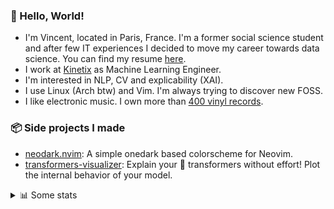 ### 👋 Hello, World!

- I'm Vincent, located in Paris, France. I'm a former social science student and after few IT experiences I decided to move my career towards data science. You can find my resume [here](https://raw.githubusercontent.com/VDuchauffour/resume/main/resume.pdf).
- I work at <a href="https://www.kinetix.tech/">Kinetix<a/> as Machine Learning Engineer.
- I'm interested in NLP, CV and explicability (XAI).
- I use Linux (Arch btw) and Vim. I'm always trying to discover new FOSS.
- I like electronic music. I own more than <a href="https://www.discogs.com/user/Voigt_Kampff/collection">400 vinyl records<a/>.

### 📦 Side projects I made
  
- [neodark.nvim](https://github.com/VDuchauffour/neodark.nvim): A simple onedark based colorscheme for Neovim.
- [transformers-visualizer](https://github.com/VDuchauffour/transformers-visualizer): Explain your 🤗 transformers without effort! Plot the internal behavior of your model. 

<details><summary>📊 Some stats</summary>  
  
<p align="center">
  <img alt="VDuchauffour's github stats" src="https://github-readme-stats.vercel.app/api?username=VDuchauffour&count_private=true&include_all_commits=true&show_icons=true&theme=react"/>
  <br />
  <img alt="VDuchauffour's streak stats" src="https://streak-stats.demolab.com?user=VDuchauffour&theme=react"/>
  <br />
  <img alt="VDuchauffour's language stats" src="https://github-readme-stats.vercel.app/api/top-langs/?username=VDuchauffour&count_private=true&include_all_commits=true&show_icons=true&layout=compact&theme=react"/>
  <!--   <br />
  <img alt="VDuchauffour's Wakatime stats" src="https://github-readme-stats.vercel.app/api/wakatime?username=VDuchauffour&theme=react"/> -->
</p>

#### 🧭 Wakatime stats
<!--START_SECTION:waka-->
![Code Time](http://img.shields.io/badge/Code%20Time-643%20hrs%2056%20mins-blue)

![Lines of code](https://img.shields.io/badge/From%20Hello%20World%20I%27ve%20Written-194.3%20thousand%20lines%20of%20code-blue)

**🐱 My GitHub Data** 

> 📦 26.5 kB Used in GitHub's Storage 
 > 
> 🏆 1,467 Contributions in the Year 2023
 > 
> 🚫 Not Opted to Hire
 > 
> 📜 7 Public Repositories 
 > 
> 🔑 2 Private Repositories 
 > 
**I'm an Early 🐤** 

```text
🌞 Morning                229 commits         ██░░░░░░░░░░░░░░░░░░░░░░░   07.07 % 
🌆 Daytime                1982 commits        ███████████████░░░░░░░░░░   61.19 % 
🌃 Evening                875 commits         ███████░░░░░░░░░░░░░░░░░░   27.01 % 
🌙 Night                  153 commits         █░░░░░░░░░░░░░░░░░░░░░░░░   04.72 % 
```
📅 **I'm Most Productive on Monday** 

```text
Monday                   814 commits         ██████░░░░░░░░░░░░░░░░░░░   25.13 % 
Tuesday                  445 commits         ███░░░░░░░░░░░░░░░░░░░░░░   13.74 % 
Wednesday                537 commits         ████░░░░░░░░░░░░░░░░░░░░░   16.58 % 
Thursday                 652 commits         █████░░░░░░░░░░░░░░░░░░░░   20.13 % 
Friday                   660 commits         █████░░░░░░░░░░░░░░░░░░░░   20.38 % 
Saturday                 45 commits          ░░░░░░░░░░░░░░░░░░░░░░░░░   01.39 % 
Sunday                   86 commits          █░░░░░░░░░░░░░░░░░░░░░░░░   02.66 % 
```


📊 **This Week I Spent My Time On** 

```text
💬 Programming Languages: 
Python                   13 hrs 21 mins      █████████████░░░░░░░░░░░░   53.73 % 
YAML                     4 hrs 58 mins       █████░░░░░░░░░░░░░░░░░░░░   20.02 % 
Docker                   1 hr 47 mins        ██░░░░░░░░░░░░░░░░░░░░░░░   07.24 % 
TeX                      1 hr 15 mins        █░░░░░░░░░░░░░░░░░░░░░░░░   05.04 % 
Text                     1 hr 3 mins         █░░░░░░░░░░░░░░░░░░░░░░░░   04.28 % 
```


 Last Updated on 01/05/2023 00:41:53 UTC
<!--END_SECTION:waka-->
</details>
